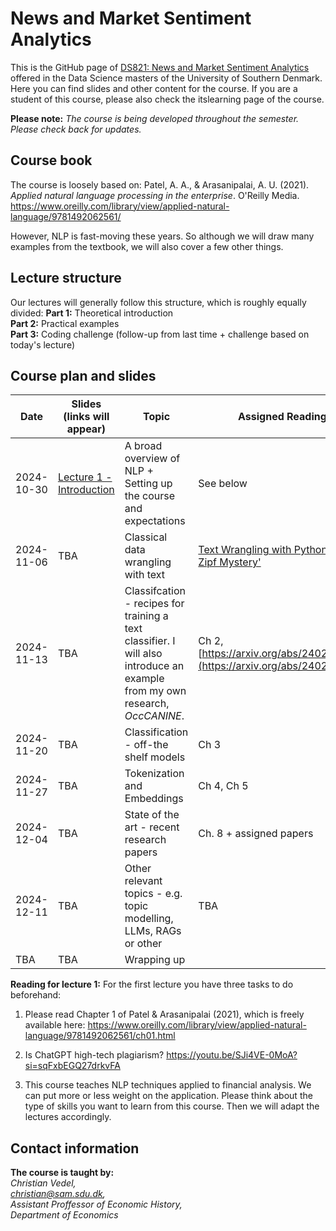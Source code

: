 # News and Market Sentiment Analytics
This is the GitHub page of [DS821: News and Market Sentiment Analytics](https://odin.sdu.dk/sitecore/index.php?a=fagbesk&id=156413&lang=en) offered in the Data Science masters of the University of Southern Denmark. Here you can find slides and other content for the course. If you are a student of this course, please also check the itslearning page of the course.  

**Please note:** *The course is being developed throughout the semester. Please check back for updates.*
## Course book
The course is loosely based on:
Patel, A. A., & Arasanipalai, A. U. (2021). _Applied natural language processing in the enterprise_. O'Reilly Media. https://www.oreilly.com/library/view/applied-natural-language/9781492062561/

However, NLP is fast-moving these years. So although we will draw many examples from the textbook, we will also cover a few other things. 

## Lecture structure
Our lectures will generally follow this structure, which is roughly equally divided:
**Part 1:** Theoretical introduction  
**Part 2:** Practical examples  
**Part 3:** Coding challenge (follow-up from last time + challenge based on today's lecture)

## Course plan and slides
| Date       | Slides (links will appear)                                                                                                                                         | Topic                                                             | Assigned Reading                                                                                                                                                                                             |
| ---------- | ------------------------------------------------------------------------------------------------------------------------------------------------------------------ | ----------------------------------------------------------------- | ------------------------------------------------------------------------------------------------------------------------------------------------------------------------------------------------------------ |
| 2024-10-30 | [Lecture 1 - Introduction](https://raw.githack.com/christianvedels/News_and_Market_Sentiment_Analytics/refs/heads/main/Lecture%201%20-%20Introduction/Slides.html) | A broad overview of NLP + Setting up the course and expectations  | See below                                                                                                                                                                                                    |
| 2024-11-06 | TBA                                                                                                                                                                | Classical data wrangling with text                                | [Text Wrangling with Python](https://blog.devgenius.io/text-wrangling-with-python-a-comprehensive-guide-to-nlp-and-nltk-f7553e713291) ['The Zipf Mystery'](https://youtu.be/fCn8zs912OE?si=xVMA63kt9M99Qvjx) |
| 2024-11-13 | TBA                                                                                                                                                                | Classifcation - recipes for training a text classifier. I will also introduce an example from my own research, *OccCANINE*.            | Ch 2, [https://arxiv.org/abs/2402.13604](https://arxiv.org/abs/2402.13604)                                                                                                                                                                                                        |
| 2024-11-20 | TBA                                                                                                                                                                | Classification - off-the shelf models                             | Ch 3                                                                                                                                                                                                         |
| 2024-11-27 | TBA                                                                                                                                                                | Tokenization and Embeddings                                       | Ch 4, Ch 5                                                                                                                                                                                                   |
| 2024-12-04 | TBA                                                                                                                                                                | State of the art - recent research papers                         | Ch. 8 + assigned papers                                                                                                                                                                                      |
| 2024-12-11 | TBA                                                                                                                                                                | Other relevant topics - e.g. topic modelling, LLMs, RAGs or other | TBA                                                                                                                                                                                                          |
| TBA | TBA                                                                                                                                                                | Wrapping up                                                       |                                                                                                                                                                                                              |


**Reading for lecture 1:**
For the first lecture you have three tasks to do beforehand:

1. Please read Chapter 1 of Patel & Arasanipalai (2021), which is freely available here: https://www.oreilly.com/library/view/applied-natural-language/9781492062561/ch01.html

2. Is ChatGPT high-tech plagiarism? https://youtu.be/SJi4VE-0MoA?si=sqFxbEGQ27drkvFA  

3. This course teaches NLP techniques applied to financial analysis. We can put more or less weight on the application. Please think about the type of skills you want to learn from this course. Then we will adapt the lectures accordingly.


## Contact information
**The course is taught by:**  
*Christian Vedel,*  
*christian@sam.sdu.dk,*  
*Assistant Proffessor of Economic History,*  
*Department of Economics*  
